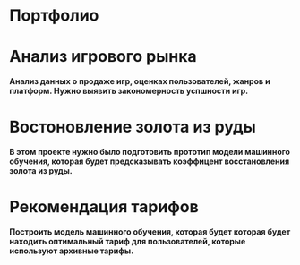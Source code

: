 # Портфолио 

# Анализ игрового рынка 

**Анализ данных о продаже игр, оценках пользователей, жанров и платформ. Нужно выявить закономерность успшности игр.**

# Востоновление золота из руды 

**В этом проекте нужно было подготовить прототип модели машинного обучения, которая будет предсказывать коэффицент восстановления золота из руды.**

# Рекомендация тарифов 

**Построить модель машинного обучения, которая будет которая будет находить оптимальный тариф для пользователей, которые используют архивные тарифы.**





